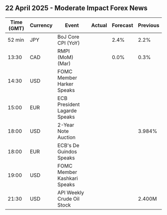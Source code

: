 ## 22 April 2025 - Moderate Impact Forex News

| Time (GMT) | Currency | Event | Actual | Forecast | Previous |
|------|----------|-------|--------|----------|----------|
| 52 min | JPY | BoJ Core CPI (YoY) |  | 2.4% | 2.2% |
| 13:30 | CAD | RMPI (MoM) (Mar) |  | 0.0% | 0.3% |
| 14:30 | USD | FOMC Member Harker Speaks |  |  |  |
| 15:00 | EUR | ECB President Lagarde Speaks |  |  |  |
| 18:00 | USD | 2-Year Note Auction |  |  | 3.984% |
| 18:00 | EUR | ECB's De Guindos Speaks |  |  |  |
| 19:00 | USD | FOMC Member Kashkari Speaks |  |  |  |
| 21:30 | USD | API Weekly Crude Oil Stock |  |  | 2.400M |
